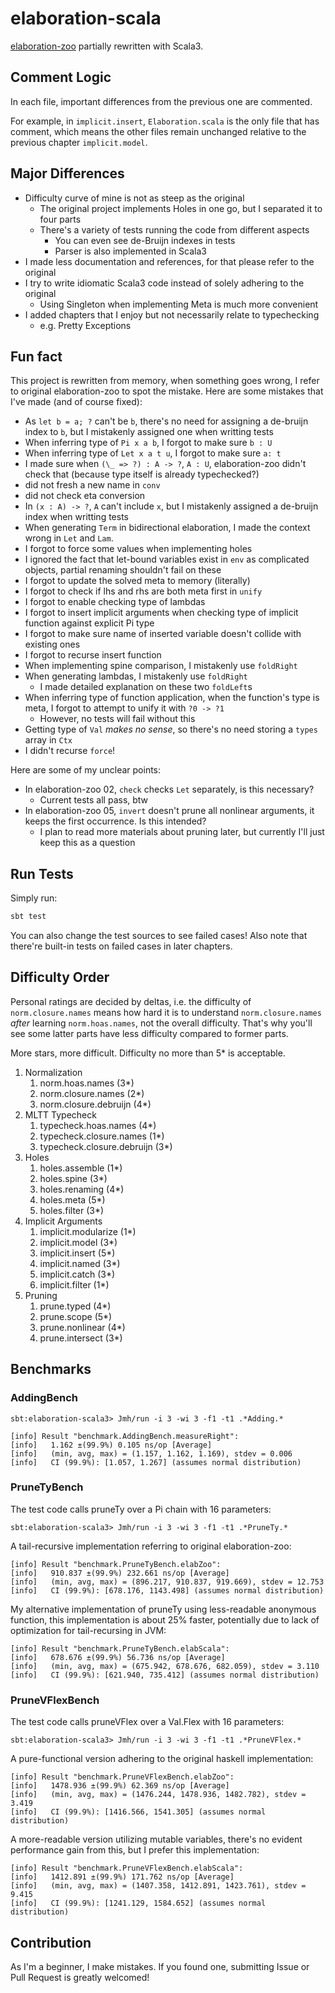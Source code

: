# elaboration-scala

[elaboration-zoo](https://github.com/AndrasKovacs/elaboration-zoo) partially rewritten with Scala3.

## Comment Logic

In each file, important differences from the previous one are commented.

For example, in `implicit.insert`, `Elaboration.scala` is the only file that has comment, which means the other files remain unchanged relative to the previous chapter `implicit.model`.

## Major Differences

- Difficulty curve of mine is not as steep as the original
    - The original project implements Holes in one go, but I separated it to four parts
    - There's a variety of tests running the code from different aspects
        - You can even see de-Bruijn indexes in tests
        - Parser is also implemented in Scala3
- I made less documentation and references, for that please refer to the original
- I try to write idiomatic Scala3 code instead of solely adhering to the original
    - Using Singleton when implementing Meta is much more convenient
- I added chapters that I enjoy but not necessarily relate to typechecking
    - e.g. Pretty Exceptions

## Fun fact

This project is rewritten from memory, when something goes wrong, I refer to original elaboration-zoo to spot the mistake. Here are some mistakes that I've made (and of course fixed):

- As `let b = a; ?` can't be `b`, there's no need for assigning a de-bruijn index to `b`, but I mistakenly assigned one when writting tests
- When inferring type of `Pi x a b`, I forgot to make sure `b : U`
- When inferring type of `Let x a t u`, I forgot to make sure `a: t`
- I made sure when `(\_ => ?) : A -> ?`, `A : U`, elaboration-zoo didn't check that (because type itself is already typechecked?)
- did not fresh a new name in `conv`
- did not check eta conversion
- In `(x : A) -> ?`, `A` can't include `x`, but I mistakenly assigned a de-bruijn index when writting tests
- When generating `Term` in bidirectional elaboration, I made the context wrong in `Let` and `Lam`.
- I forgot to force some values when implementing holes
- I ignored the fact that let-bound variables exist in `env` as complicated objects, partial renaming shouldn't fail on these
- I forgot to update the solved meta to memory (literally)
- I forgot to check if lhs and rhs are both meta first in `unify`
- I forgot to enable checking type of lambdas
- I forgot to insert implicit arguments when checking type of implicit function against explicit Pi type
- I forgot to make sure name of inserted variable doesn't collide with existing ones
- I forgot to recurse insert function
- When implementing spine comparison, I mistakenly use `foldRight`
- When generating lambdas, I mistakenly use `foldRight`
    - I made detailed explanation on these two `foldLeft`s
- When inferring type of function application, when the function's type is meta, I forgot to attempt to unify it with `?0 -> ?1`
    - However, no tests will fail without this
- Getting type of `Val` *makes no sense*, so there's no need storing a `types` array in `Ctx`
- I didn't recurse `force`!

Here are some of my unclear points:

- In elaboration-zoo 02, `check` checks `Let` separately, is this necessary?
    - Current tests all pass, btw
- In elaboration-zoo 05, `invert` doesn't prune all nonlinear arguments, it keeps the first occurrence. Is this intended?
    - I plan to read more materials about pruning later, but currently I'll just keep this as a question

## Run Tests

Simply run:

```sh
sbt test
```

You can also change the test sources to see failed cases! Also note that there're built-in tests on failed cases in later chapters.

## Difficulty Order

Personal ratings are decided by deltas, i.e. the difficulty of `norm.closure.names` means how hard it is to understand `norm.closure.names` *after* learning `norm.hoas.names`, not the overall difficulty. That's why you'll see some latter parts have less difficulty compared to former parts.

More stars, more difficult. Difficulty no more than 5* is acceptable.

1. Normalization
    1. norm.hoas.names (3*)
    2. norm.closure.names (2*)
    3. norm.closure.debruijn (4*)
2. MLTT Typecheck
    1. typecheck.hoas.names (4*)
    2. typecheck.closure.names (1*)
    3. typecheck.closure.debruijn (3*)
3. Holes
    1. holes.assemble (1*)
    2. holes.spine (3*)
    3. holes.renaming (4*)
    4. holes.meta (5*)
    5. holes.filter (3*)
4. Implicit Arguments
    1. implicit.modularize (1*)
    2. implicit.model (3*)
    3. implicit.insert (5*)
    4. implicit.named (3*)
    5. implicit.catch (3*)
    6. implicit.filter (1*)
5. Pruning
    1. prune.typed (4*)
    2. prune.scope (5*)
    3. prune.nonlinear (4*)
    4. prune.intersect (3*)

## Benchmarks

### AddingBench

```
sbt:elaboration-scala3> Jmh/run -i 3 -wi 3 -f1 -t1 .*Adding.*
```

```
[info] Result "benchmark.AddingBench.measureRight":
[info]   1.162 ±(99.9%) 0.105 ns/op [Average]
[info]   (min, avg, max) = (1.157, 1.162, 1.169), stdev = 0.006
[info]   CI (99.9%): [1.057, 1.267] (assumes normal distribution)
```

### PruneTyBench

The test code calls pruneTy over a Pi chain with 16 parameters:

```
sbt:elaboration-scala3> Jmh/run -i 3 -wi 3 -f1 -t1 .*PruneTy.*
```

A tail-recursive implementation referring to original elaboration-zoo:

```
[info] Result "benchmark.PruneTyBench.elabZoo":
[info]   910.837 ±(99.9%) 232.661 ns/op [Average]
[info]   (min, avg, max) = (896.217, 910.837, 919.669), stdev = 12.753
[info]   CI (99.9%): [678.176, 1143.498] (assumes normal distribution)
```

My alternative implementation of pruneTy using less-readable anonymous function, this implementation is about 25% faster, potentially due to lack of optimization for tail-recursing in JVM:

```
[info] Result "benchmark.PruneTyBench.elabScala":
[info]   678.676 ±(99.9%) 56.736 ns/op [Average]
[info]   (min, avg, max) = (675.942, 678.676, 682.059), stdev = 3.110
[info]   CI (99.9%): [621.940, 735.412] (assumes normal distribution)
```

### PruneVFlexBench

The test code calls pruneVFlex over a Val.Flex with 16 parameters:

```
sbt:elaboration-scala3> Jmh/run -i 3 -wi 3 -f1 -t1 .*PruneVFlex.*
```

A pure-functional version adhering to the original haskell implementation:

```
[info] Result "benchmark.PruneVFlexBench.elabZoo":
[info]   1478.936 ±(99.9%) 62.369 ns/op [Average]
[info]   (min, avg, max) = (1476.244, 1478.936, 1482.782), stdev = 3.419
[info]   CI (99.9%): [1416.566, 1541.305] (assumes normal distribution)
```

A more-readable version utilizing mutable variables, there's no evident performance gain from this, but I prefer this implementation:

```
[info] Result "benchmark.PruneVFlexBench.elabScala":
[info]   1412.891 ±(99.9%) 171.762 ns/op [Average]
[info]   (min, avg, max) = (1407.358, 1412.891, 1423.761), stdev = 9.415
[info]   CI (99.9%): [1241.129, 1584.652] (assumes normal distribution)
```

## Contribution

As I'm a beginner, I make mistakes. If you found one, submitting Issue or Pull Request is greatly welcomed!
